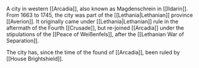 A city in western [[Arcadia]], also known as Magdenschrein in [[Ildarin]]. From 1663 to 1745, the city was part of the [[Lethania|Lethanian]] province [[Averion]]. It originally came under [[Lethania|Lethanian]] rule in the aftermath of the Fourth [[Crusade]], but re-joined [[Arcadia]] under the stipulations of the [[Peace of Weißenfels]], after the [[Lethanian War of Separation]].

The city has, since the time of the found of [[Arcadia]], been ruled by [[House Brightshield]].